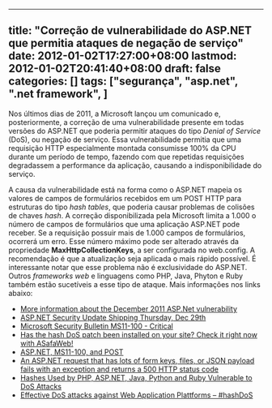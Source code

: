 
---
title: "Correção de vulnerabilidade do ASP.NET que permitia ataques de negação de serviço"
date: 2012-01-02T17:27:00+08:00
lastmod: 2012-01-02T20:41:40+08:00
draft: false
categories: []
tags: ["segurança", "asp.net", ".net framework", ]
---


Nos últimos dias de 2011, a Microsoft lançou um comunicado e, posteriormente, a correção de uma vulnerabilidade presente em todas versões do ASP.NET que poderia permitir ataques do tipo *Denial of Service* (DoS), ou negação de serviço. Essa vulnerabilidade permitia que uma requisição HTTP especialmente montada consumisse 100% da CPU durante um período de tempo, fazendo com que repetidas requisições degradassem a performance da aplicação, causando a indisponibilidade do serviço.

A causa da vulnerabilidade está na forma como o ASP.NET mapeia os valores de campos de formulários recebidos em um POST HTTP para estruturas do tipo *hash tables*, que poderia causar problemas de colisões de chaves *hash*. A correção disponibilizada pela Microsoft limita a 1.000 o número de campos de formulários que uma aplicação ASP.NET pode receber. Se a requisição possuir mais de 1.000 campos de formulários, ocorrerá um erro. Esse número máximo pode ser alterado através da propriedade **MaxHttpCollectionKeys**, a ser configurada no web.config. A recomendação é que a atualização seja aplicada o mais rápido possível. É interessante notar que esse problema não é exclusividade do ASP.NET. Outros *frameworks web* e linguagens como PHP, Java, Phyton e Ruby também estão sucetíveis a esse tipo de ataque. Mais informações nos links abaixo:

*   [More information about the December 2011 ASP.Net vulnerability](http://blogs.technet.com/b/srd/archive/2011/12/27/more-information-about-the-december-2011-asp-net-vulnerability.aspx "More information about the December 2011 ASP.Net vulnerability")
*   [ASP.NET Security Update Shipping Thursday, Dec 29th](http://weblogs.asp.net/scottgu/archive/2011/12/28/asp-net-security-update-shipping-thursday-dec-29th.aspx "ASP.NET Security Update Shipping Thursday, Dec 29th")
*   [Microsoft Security Bulletin MS11-100 - Critical](http://technet.microsoft.com/en-us/security/bulletin/ms11-100.mspx "Microsoft Security Bulletin MS11-100 - Critical")
*   [Has the hash DoS patch been installed on your site? Check it right now with ASafaWeb! ](http://www.troyhunt.com/2011/12/has-hash-dos-patch-been-installed-on.html "Has the hash DoS patch been installed on your site? Check it right now with ASafaWeb!")
*   [ASP.NET, MS11-100, and POST](http://stackoverflow.com/questions/8684049/asp-net-ms11-100-and-post "ASP.NET, MS11-100, and POST")
*   [An ASP.NET request that has lots of form keys, files, or JSON payload fails with an exception and returns a 500 HTTP status code](http://support.microsoft.com/kb/2661403 "An ASP.NET request that has lots of form keys, files, or JSON payload fails with an exception and returns a 500 HTTP status code")
*   [Hashes Used by PHP, ASP.NET, Java, Python and Ruby Vulnerable to DoS Attacks](http://news.softpedia.com/news/Hashes-Used-by-PHP-ASP-NET-Java-Python-and-Ruby-Vulnerable-to-DoS-Attacks-243594.shtml "Hashes Used by PHP, ASP.NET, Java, Python and Ruby Vulnerable to DoS Attacks")
*   [Effective DoS attacks against Web Application Plattforms – #hashDoS](https://cryptanalysis.eu/blog/2011/12/28/effective-dos-attacks-against-web-application-plattforms-hashdos/ "Effective DoS attacks against Web Application Plattforms – #hashDoS")


